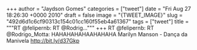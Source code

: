 
+++
author = "Jaydson Gomes"
categories = ["tweet"]
date = "Fri Aug 27 18:26:30 +0000 2010"
draft = false
image = "{TWEET_IMAGE}"
slug = "492d6d1c6cf90313c154c01cc160f55eb4a61367"
tags = ["tweet"]
title = """RT @felipernb: RT @Rodrig..."""
+++
RT @felipernb: RT @Rodrigo_Motta: HAHAHAHAHAAHAHAHA Marilyn Manson - Dança da Manivela http://bit.ly/d37Gkp
